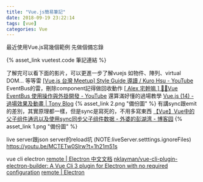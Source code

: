 ```yaml
---
title: "Vue.js簡易筆記"
date: 2018-09-19 23:22:14
tags: [vue]
categories: Vue
---
```


最近使用Vue.js寫幾個範例
先做個備忘錄

<!--more-->

{% asset_link vuetest.code 筆記連結 %}

了解完可以看下面的影片，可以更進一步了解vuejs
如物件、陣列、virtual DOM... 等等雷
[[Vue.js 台灣 Meetup] Style Guide 導讀 / Kuro Hsu - YouTube](https://www.youtube.com/watch?v=K8k5mkl-w4g)
EventBus的雷，刪除component記得做回收動作
[[ Alex 宅幹嘛 ] 👨‍💻Vue EventBus 使用操作與外掛開發 - YouTube](https://www.youtube.com/watch?v=eFtw__i7vOk)
還算滿好懂的過場教學
[Vue.js (14) - 過場效果及動畫 | Tony Blog](http://blog.tonycube.com/2017/06/vuejs-14-transition-animation.html?m=1)
{% asset_link 2.png "備份圖" %}
有講sync跟emit的差別，其實原理都一樣，但是sync是寫死的，不用多寫東西
[【Vue】Vue中的父子组件通讯以及使用sync同步父子组件数据 - 外婆的彭湖湾 - 博客园](http://www.cnblogs.com/penghuwan/p/7473375.html)
{% asset_link 1.png "備份圖" %}

live server跟json server的reload坑 (NOTE:liveServer.setttings.ignoreFiles)
https://youtu.be/MCTETw0Slrw?t=1h21m51s


vue cli electron 
[remote | Electron 中文文档](https://wizardforcel.gitbooks.io/electron-doc/content/api/remote.html)
[nklayman/vue-cli-plugin-electron-builder: A Vue Cli 3 plugin for Electron with no required configuration](https://github.com/nklayman/vue-cli-plugin-electron-builder)
[remote | Electron](https://electronjs.org/docs/api/remote#remotegetcurrentwindow)